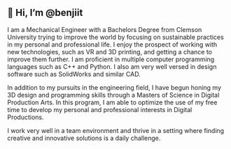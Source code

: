 👋 Hi, I’m @benjiit
-
I am a Mechanical Engineer with a Bachelors Degree from Clemson University trying to improve the world by focusing on sustainable practices in my personal and professional life.
I enjoy the prospect of working with new technologies, such as VR and 3D printing, and getting a chance to improve them further.
I am proficient in multiple computer programming languages such as C++ and Python. I also am very well versed in design software such as SolidWorks and similar CAD.

In addition to my pursuits in the engineering field, I have begun honing my 3D design and programming skills through a Masters of Science in Digital Production Arts.
In this program, I am able to optimize the use of my free time to develop my personal and professional interests in Digital Productions.

I work very well in a team environment and thrive in a setting where finding creative and innovative solutions is a daily challenge.
